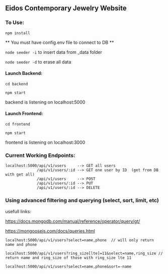 ## Eidos Contemporary Jewelry Website


### To Use:

``npm install``

** You must have config.env file to connect to DB ** 

``node seeder -i`` to insert data from _data folder

``node seeder -d`` to erase all data

#### Launch Backend:

``cd backend``

``npm start``

backend is listening on localhost:5000 

#### Launch Frontend:

``cd frontend``

``npm start``

frontend is listening on localhost:3000

### Current Working Endpoints:
```
localhost:5000/api/v1/users     --> GET all users
              /api/v1/users/:id --> GET one user by ID  (get from DB with get all)
              /api/v1/users     --> POST
              /api/v1/users/:id --> PUT 
              /api/v1/users/:id --> DELETE
```
### Using advanced filtering and querying (select, sort, limit, etc)
usefull links: 

https://docs.mongodb.com/manual/reference/operator/query/gt/

https://mongoosejs.com/docs/queries.html

```
localhost:5000/api/v1/users?select=name,phone  // will only return name and phone

localhost:5000/api/v1/users?ring_size[lte]=11&select=name,ring_size // return name and ring_size of those with ring_size lte 11 

localhost:5000/api/v1/users?select=name,phone&sort=-name
```
